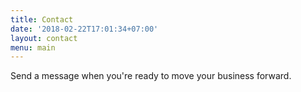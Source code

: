 ```yaml
---
title: Contact
date: '2018-02-22T17:01:34+07:00'
layout: contact
menu: main
---
```


Send a message when you're ready to move your business forward.

